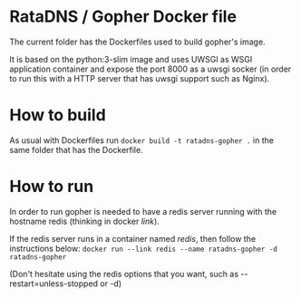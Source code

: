 RataDNS / Gopher Docker file
============================

The current folder has the Dockerfiles used to build gopher's image.

It is based on the python:3-slim image and uses UWSGI as WSGI application container
and expose the port 8000 as a uwsgi socker (in order to run this with a HTTP server 
that has uwsgi support such as Nginx).

# How to build

As usual with Dockerfiles run `docker build -t ratadns-gopher .` in the same folder
that has the Dockerfile.

# How to run

In order to run gopher is needed to have a redis server running with the hostname
redis (thinking in docker _link_).

If the redis server runs in a container named _redis_, then follow the instructions below:
`
docker run --link redis --name ratadns-gopher -d ratadns-gopher
`

(Don't hesitate using the redis options that you want, such as --restart=unless-stopped or -d)

